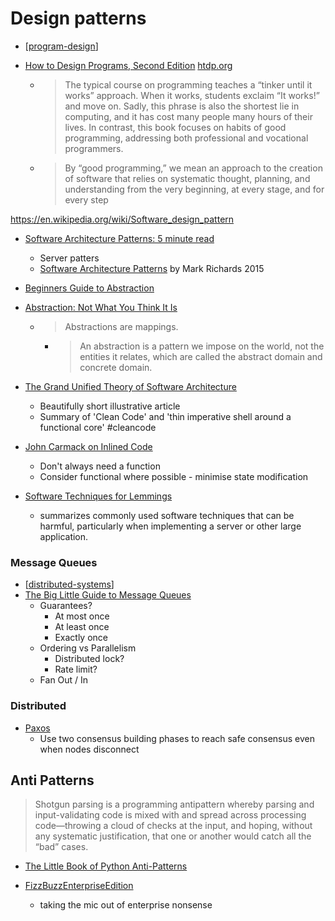 Design patterns
===============

* [[program-design]]

* [How to Design Programs, Second Edition](https://htdp.org/2018-01-06/Book/) [htdp.org](https://htdp.org/)
    * > The typical course on programming teaches a “tinker until it works” approach. When it works, students exclaim “It works!” and move on. Sadly, this phrase is also the shortest lie in computing, and it has cost many people many hours of their lives. In contrast, this book focuses on habits of good programming, addressing both professional and vocational programmers.
    * > By “good programming,” we mean an approach to the creation of software that relies on systematic thought, planning, and understanding from the very beginning, at every stage, and for every step

https://en.wikipedia.org/wiki/Software_design_pattern

* [Software Architecture Patterns: 5 minute read](https://orkhanscience.medium.com/software-architecture-patterns-5-mins-read-e9e3c8eb47d2)
    * Server patters
    * [Software Architecture Patterns](https://www.oreilly.com/library/view/software-architecture-patterns/9781491971437/) by Mark Richards 2015


* [Beginners Guide to Abstraction](https://jesseduffield.com/beginners-guide-to-abstraction/)
* [Abstraction: Not What You Think It Is ](https://www.pathsensitive.com/2022/03/abstraction-not-what-you-think-it-is.html)
    * > Abstractions are mappings. 
        * > An abstraction is a pattern we impose on the world, not the entities it relates, which are called the abstract domain and concrete domain.

* [The Grand Unified Theory of Software Architecture](https://danuker.go.ro/the-grand-unified-theory-of-software-architecture.html)
    * Beautifully short illustrative article
    * Summary of 'Clean Code' and 'thin imperative shell around a functional core' #cleancode

* [John Carmack on Inlined Code](http://number-none.com/blow/john_carmack_on_inlined_code.html)
    * Don't always need a function
    * Consider functional where possible - minimise state modification

* [Software Techniques for Lemmings](https://www.codeproject.com/Articles/5258540/Software-Techniques-for-Lemmings)
    * summarizes commonly used software techniques that can be harmful, particularly when implementing a server or other large application.

### Message Queues

* [[distributed-systems]]
* [The Big Little Guide to Message Queues](https://sudhir.io/the-big-little-guide-to-message-queues/)
    * Guarantees?
        * At most once
        * At least once
        * Exactly once
    * Ordering vs Parallelism
        * Distributed lock?
        * Rate limit?
    * Fan Out / In

### Distributed

* [Paxos](https://martinfowler.com/articles/patterns-of-distributed-systems/paxos.html)
    * Use two consensus building phases to reach safe consensus even when nodes disconnect


Anti Patterns
-------------

> Shotgun parsing is a programming antipattern whereby parsing and input-validating code is mixed with and spread across processing code—throwing a cloud of checks at the input, and hoping, without any systematic justification, that one or another would catch all the “bad” cases.

* [The Little Book of Python Anti-Patterns](https://docs.quantifiedcode.com/python-anti-patterns/)

* [FizzBuzzEnterpriseEdition](https://github.com/EnterpriseQualityCoding/FizzBuzzEnterpriseEdition)
    * taking the mic out of enterprise nonsense


[//begin]: # "Autogenerated link references for markdown compatibility"
[program-design]: program-design.md "Program Design"
[distributed-systems]: distributed-systems.md "Distributed Systems"
[//end]: # "Autogenerated link references"
